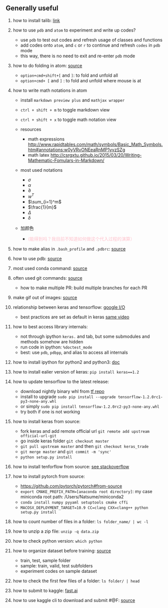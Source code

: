 
## Generally useful

1. how to install talib: [link](https://mrjbq7.github.io/ta-lib/install.html)

1. how to use `pdb` and `atom` to experiment and write up codes?
	- use `pdb` to test out codes and refresh usage of classes and functions
	- add codes onto `atom`, and `c` or `r` to continue and refresh `codes` in `pdb` mode
	- this way, there is no need to exit and re-enter `pdb` mode

1. how to do folding in atom: [source](http://flight-manual.atom.io/using-atom/sections/folding/)
	- `option+cmd+shift+[` and `]`: to fold and unfold all
	- `option+cmd+ [` and `]` : to fold and unfold where mouse is at


1. how to write math notations in atom
	- install `markdown preview plus` and `mathjax wrapper`
	- `ctrl + shift + m` to toggle markdown view
	- `ctrl + shift + x` to toggle math notation view
	- resources
		- math expressions http://www.rapidtables.com/math/symbols/Basic_Math_Symbols.htm#annotations:w0yVRvONEeaRnMP1yvzSZg
		- math latex http://csrgxtu.github.io/2015/03/20/Writing-Mathematic-Fomulars-in-Markdown/
	- most used notations
		- $\sigma$
		- $\alpha$
		- $\partial$
		- $w^T$
		- $\sum_{i=1}^m$
		- $\frac{1}{m}$
		- $\Delta$
		- $\delta$

	- 加颜色
		- <span style="color:pink">(能得到吗？我目前不知道如何做这个代入过程的演算）</span>

1. how to make alias in `.bash_profile` and `.pdbrc`: [source](https://github.com/EmbraceLife/PyTorch-Tutorial/blob/my_progress/tutorial-contents/bash_profile-pdbrc.md)

1. how to use pdb: [source](https://github.com/EmbraceLife/PyTorch-Tutorial/blob/152528672306f2868568d7b65dfefb1da6900986/tutorial-contents/pdb.md)

1. most used conda command: [source](https://github.com/EmbraceLife/LIE/most_used/conda_commands.md)

1. often used git commands: [source](https://github.com/EmbraceLife/LIE/most_used/git_tools.md)
	- how to make multiple PR: build multiple branches for each PR

1. make gif out of images: [source](https://github.com/EmbraceLife/LIE/most_used/img2gif.py)

1. relationship between keras and tensorflow: [google I/O](https://youtu.be/UeheTiBJ0Io?t=133)
	- best practices are set as default in keras [same video](https://youtu.be/UeheTiBJ0Io?t=820)

1. how to best access library internals:
	- not through ipython `keras.` and tab, but some submodules and methods somehow are hidden
	- run code in ipython: `%doctest_mode`
	- best: use `pdb`, `pdbpp`, and alias to access all internals

1. how to install ipython for python2 and python3: [doc](https://ipython.readthedocs.io/en/stable/install/kernel_install.html#kernels-for-python-2-and-3)

1. how to install ealier version of keras: `pip install keras==1.2`

1. how to update tensorflow to the latest release:
	- download nightly binary whl from [tf repo](https://github.com/tensorflow/tensorflow#installation)
	- install to upgrade `sudo pip install --upgrade tensorflow-1.2.0rc1-py3-none-any.whl`
	- or simply `sudo pip install tensorflow-1.2.0rc2-py3-none-any.whl`
	- try both if one is not working

1. how to install keras from source:
	- fork keras and add remote official url `git remote add upstream official-url-git`
	- go inside keras folder `git checkout master`
	- `git pull upstream master` and then `git checkout keras_trade`
	- `git merge master` and `git commit -m 'sync'`
	- `python setup.py install`

1. how to install tenforflow from source: [see stackoverflow](https://stackoverflow.com/questions/43364264/how-to-installing-tensorflow-from-source-for-mac-solved/44299779#44299779)

1. how to install pytorch from source:
	- https://github.com/pytorch/pytorch#from-source
	- `export CMAKE_PREFIX_PATH=[anaconda root directory]`: my case miniconda root path: /Users/Natsume/miniconda2
	- `conda install numpy pyyaml setuptools cmake cffi`
	- `MACOSX_DEPLOYMENT_TARGET=10.9 CC=clang CXX=clang++ python setup.py install`


1. how to count number of files in a folder: `ls folder_name/ | wc -l`

1. how to unzip a zip file: `unzip -q data.zip`

1. how to check python version: `which python`

1. how to organize dataset before training: [source]()
	- train, test, sample folder
	- sample: train, valid, test subfolders
	- experiment codes on sample dataset

1. how to check the first few files of a folder: `ls folder/ | head`

1. how to submit to kaggle: [fast.ai](https://youtu.be/e3aM6XTekJc?t=1386)

1. how to use kaggle cli to download and submit #@F: [source](http://wiki.fast.ai/index.php/Kaggle_CLI)
